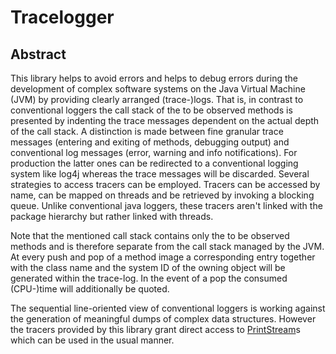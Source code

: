 # Tracelogger

## Abstract

This library helps to avoid errors and helps to debug errors during the development of complex software systems on the 
Java Virtual Machine (JVM) by providing clearly arranged (trace-)logs. That is, in contrast to conventional loggers the 
call stack of the to be observed methods is presented by indenting the trace messages dependent on the actual depth of the call stack. 
A distinction is made between fine granular trace messages (entering and exiting of methods, debugging output) and conventional log 
messages (error, warning and info notifications). For production the latter ones can be redirected to a conventional logging system like 
log4j whereas the trace messages will be discarded. Several strategies to access tracers can be employed. 
Tracers can be accessed by name, can be mapped on threads and be retrieved by invoking a blocking queue. 
Unlike conventional java loggers, these tracers aren't linked with the package hierarchy but rather linked with threads.

Note that the mentioned call stack contains only the to be observed methods and is therefore separate from the call stack managed by
the JVM. At every push and pop of a method image a corresponding entry together with the class name and the system ID of the owning 
object will be generated within the trace-log. In the event of a pop the consumed (CPU-)time will additionally be quoted.

The sequential line-oriented view of conventional loggers is working against the generation of meaningful dumps of complex data structures.
However the tracers provided by this library grant direct access to [PrintStream](http://docs.oracle.com/javase/8/docs/api/java/io/PrintStream.html)s
which can be used in the usual manner.
